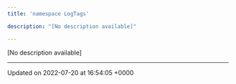 ```yaml
---
title: 'namespace LogTags'

description: "[No description available]"

---
```







[No description available]






-------------------------------

Updated on 2022-07-20 at 16:54:05 +0000